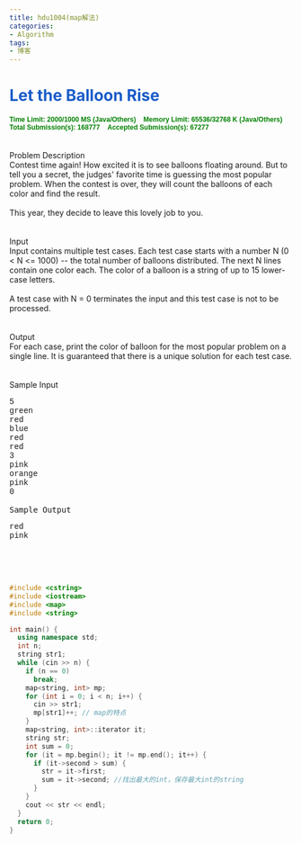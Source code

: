 ```yaml
---
title: hdu1004(map解法)
categories: 
- Algorithm
tags: 
- 博客
---
```

<td align="center"><h1 style="color:#1A5CC8">Let the Balloon Rise</h1><font><b><span style="font-family:Arial;font-size:12px;font-weight:bold;color:green">Time Limit: 2000/1000 MS (Java/Others)&nbsp;&nbsp;&nbsp;&nbsp;Memory Limit: 65536/32768 K (Java/Others)<br>Total Submission(s): 168777&nbsp;&nbsp;&nbsp;&nbsp;Accepted Submission(s): 67277<br></span></b></font><br><br><div class="panel_title" align="left">Problem Description</div> <div class="panel_content">Contest time again! How excited it is to see balloons floating around. But to tell you a secret, the judges' favorite time is guessing the most popular problem. When the contest is over, they will count the balloons of each color and find the result.<br><br>This year, they decide to leave this lovely job to you. <br></div><div class="panel_bottom">&nbsp;</div><br><div class="panel_title" align="left">Input</div> <div class="panel_content">Input contains multiple test cases. Each test case starts with a number N (0 &lt; N &lt;= 1000) -- the total number of balloons distributed. The next N lines contain one color each. The color of a balloon is a string of up to 15 lower-case letters.<br><br>A test case with N = 0 terminates the input and this test case is not to be processed.<br></div><div class="panel_bottom">&nbsp;</div><br><div class="panel_title" align="left">Output</div> <div class="panel_content">For each case, print the color of balloon for the most popular problem on a single line. It is guaranteed that there is a unique solution for each test case.<br></div><div class="panel_bottom">&nbsp;</div><br><div class="panel_title" align="left">Sample Input</div><div class="panel_content"><pre><div style="font-family:Courier New,Courier,monospace;">5
green
red
blue
red
red
3
pink
orange
pink
0</div><div class="panel_bottom">&nbsp;</div><div class="panel_title" align="left">Sample Output</div><div class="panel_content"><pre><div style="font-family:Courier New,Courier,monospace;">red
pink</div><br><br>

```cpp
#include <cstring>
#include <iostream>
#include <map>
#include <string>

int main() {
  using namespace std;
  int n;
  string str1;
  while (cin >> n) {
    if (n == 0)
      break;
    map<string, int> mp;
    for (int i = 0; i < n; i++) {
      cin >> str1;
      mp[str1]++; // map的特点
    }
    map<string, int>::iterator it;
    string str;
    int sum = 0;
    for (it = mp.begin(); it != mp.end(); it++) {
      if (it->second > sum) {
        str = it->first;
        sum = it->second; //找出最大的int，保存最大int的string
      }
    }
    cout << str << endl;
  }
  return 0;
}
```



